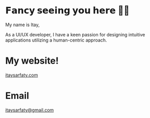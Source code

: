 # 𝗙𝗮𝗻𝗰𝘆 𝘀𝗲𝗲𝗶𝗻𝗴 𝘆𝗼𝘂 𝗵𝗲𝗿𝗲 👋🏼

My name is Itay,

As a UI/UX developer, I have a keen passion for designing intuitive applications utilizing a human-centric approach. 

# My website!
[itaysarfaty.com](https://itaysarfaty.com)

# Email
itaysarfaty@gmail.com 


<!--
**ItaySarfaty/ItaySarfaty** is a ✨ _special_ ✨ repository because its `README.md` (this file) appears on your GitHub profile.

Here are some ideas to get you started:

- 🔭 I’m currently working on ...
- 🌱 I’m currently learning ...
- 👯 I’m looking to collaborate on ...
- 🤔 I’m looking for help with ...
- 💬 Ask me about ...
- 📫 How to reach me: ...
- 😄 Pronouns: ...
- ⚡ Fun fact: ...
-->
